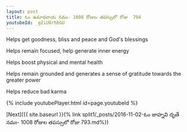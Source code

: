 ```yaml
---
layout: post
title: ఓం ఉమాధవాయ నమః- 1008 రోజుల తపస్సులో రోజు  794
youtubeId: _gIiU0rhbGU
---
```

 
 
Helps get goodness, bliss and peace and God's blessings
 
Helps remain focused, help generate inner energy 
 
Helps boost physical and mental health 
 
Helps remain grounded and generates a sense of gratitude towards the greater power 
 
Helps reduce bad karma
 
 
 
 


{% include youtubePlayer.html id=page.youtubeId %}
 
[Next]({{ site.baseurl }}{% link  split1/_posts/2016-11-02-ఓం జాహ్నవి దృతే నమః- 1008 రోజుల తపస్సులో రోజు  793.md%})
 
